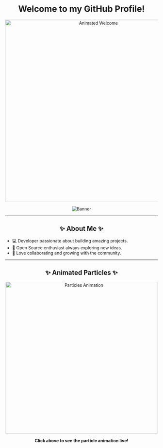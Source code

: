 <!-- ![cerotre.](https://i.pinimg.com/originals/ab/73/11/ab73116c7ed36d053bfe766605e46f5d.jpg "🔥") -->

<h1 align="center">
  Welcome to my GitHub Profile!
</h1>

<p align="center">
  <img src="https://media.giphy.com/media/l0Exk8EUzSLsrErEQ/giphy.gif" alt="Animated Welcome" width="600" />
</p>

<p align="center">
  <img src="https://img.shields.io/badge/Code-Let's%20Build%20Something%20Cool-blue?style=for-the-badge" alt="Banner" />
</p>

---

<h2 align="center">✨ About Me ✨</h2>

<ul>
  <li>💻 Developer passionate about building amazing projects.</li>
  <li>🌟 Open Source enthusiast always exploring new ideas.</li>
  <li>🚀 Love collaborating and growing with the community.</li>
</ul>

---

<h2 align="center">✨ Animated Particles ✨</h2>

<p align="center">
  <a href="https://vincentgarreau.com/particles.js/" target="_blank">
    <img src="https://media.giphy.com/media/3o7abKhOpu0NwenH3O/giphy.gif" alt="Particles Animation" width="500" />
  </a>
</p>

<p align="center">
  <strong>Click above to see the particle animation live!</strong>
</p>

<!---
cerotre/cerotre is a ✨ special ✨ repository because its `README.md` (this file) appears on your GitHub profile.
You can click the Preview link to take a look at your changes.
--->
<!--
- [WEB PRINCIPAL](https://cerotre.github.io) • [LOADBAR](https://cerotre.github.io/loadbar) • [CLICKER](https://cerotre.github.io/Clicker) • [FREETOGAME](https://cerotre.github.io/FreeToGameDiscord) • [PROJECTS-TO-DISCORD](https://cerotre.github.io/ProjectsToDiscord) • [ImageWhitener](https://cerotre.github.io/ImageWhitener) • [Miedos](https://cerotre.github.io/Miedos) • [ValorantCMD](https://cerotre.github.io/ValorantCMD) • [caps](https://cerotre.github.io/caps) • [Tareas](https://cerotre.github.io/tareas)


-->
